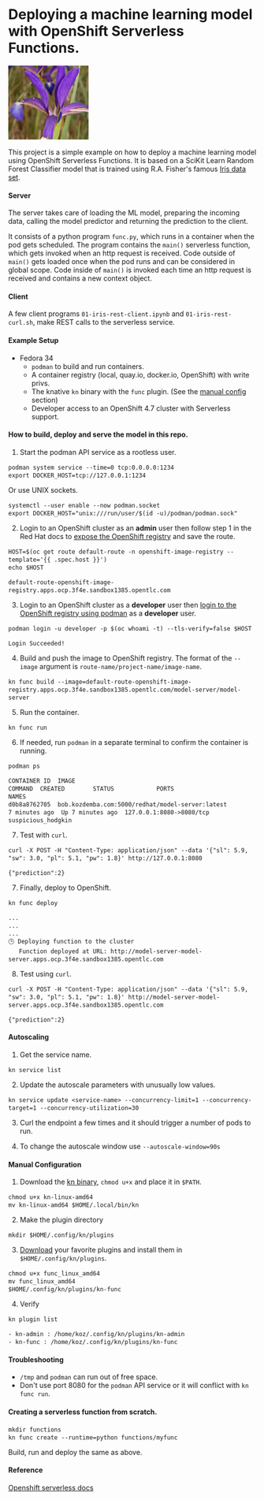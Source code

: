 # Deploying a machine learning model with OpenShift Serverless Functions.
![Iris Data Set](/images/iris.jpg "Iris Data Set")

This project is a simple example on how to deploy a machine learning model using OpenShift Serverless Functions. 
It is based on a SciKit Learn Random Forest Classifier model that is trained using R.A. Fisher's famous [Iris data set](https://archive.ics.uci.edu/ml/datasets/iris).

#### Server

The server takes care of loading the ML model, preparing the incoming data, calling the model predictor and returning the prediction to the client.

It consists of a python program `func.py`, which runs in a container when the pod gets scheduled. The program contains the `main()` 
serverless function, which gets invoked when an http request is received. Code outside of `main()` gets loaded once when the pod runs and can be considered in global scope. 
Code inside of `main()` is invoked each time an http request is received and contains a new context object.

#### Client
A few client programs `01-iris-rest-client.ipynb` and `01-iris-rest-curl.sh`, make REST calls to the serverless service.

#### Example Setup

- Fedora 34
  - `podman` to build and run containers.
  - A container registry (local, quay.io, docker.io, OpenShift) with write privs. 
  - The knative `kn` binary with the `func` plugin. (See the [manual config](#manual-configuration) section)
  - Developer access to an OpenShift 4.7 cluster with Serverless support.

#### How to build, deploy and serve the model in this repo.
1) Start the podman API service as a rootless user. 
```
podman system service --time=0 tcp:0.0.0.0:1234
export DOCKER_HOST=tcp://127.0.0.1:1234
```
Or use UNIX sockets.
```
systemctl --user enable --now podman.socket
export DOCKER_HOST="unix:///run/user/$(id -u)/podman/podman.sock"
```

2) Login to an OpenShift cluster as an **admin** user then follow step 1 in the Red Hat docs to [expose the OpenShift registry](https://docs.openshift.com/container-platform/4.7/registry/securing-exposing-registry.html#registry-exposing-secure-registry-manually_securing-exposing-registry) and save the route.
```
HOST=$(oc get route default-route -n openshift-image-registry --template='{{ .spec.host }}')
echo $HOST
```
```
default-route-openshift-image-registry.apps.ocp.3f4e.sandbox1385.opentlc.com
```

3) Login to an OpenShift cluster as a **developer** user then [login to the OpenShift registry using podman](https://docs.openshift.com/container-platform/4.7/registry/securing-exposing-registry.html#registry-exposing-secure-registry-manually_securing-exposing-registry) as a **developer** user. 

```
podman login -u developer -p $(oc whoami -t) --tls-verify=false $HOST
```

```
Login Succeeded!
```

4) Build and push the image to OpenShift registry. The format of the ``--image`` argument is `route-name/project-name/image-name`.

```
kn func build --image=default-route-openshift-image-registry.apps.ocp.3f4e.sandbox1385.opentlc.com/model-server/model-server
```

5) Run the container.

```
kn func run
```

6) If needed, run `podman` in a separate terminal to confirm the container is running.

```
podman ps
```

```
CONTAINER ID  IMAGE                                             COMMAND  CREATED        STATUS            PORTS                     NAMES
d0b8a8762705  bob.kozdemba.com:5000/redhat/model-server:latest           7 minutes ago  Up 7 minutes ago  127.0.0.1:8080->8080/tcp  suspicious_hodgkin
```

7) Test with `curl`.

```
curl -X POST -H "Content-Type: application/json" --data '{"sl": 5.9, "sw": 3.0, "pl": 5.1, "pw": 1.8}' http://127.0.0.1:8080
```
```
{"prediction":2}
```

7) Finally, deploy to OpenShift.

```
kn func deploy
```
```
...
...
...
🕒 Deploying function to the cluster
   Function deployed at URL: http://model-server-model-server.apps.ocp.3f4e.sandbox1385.opentlc.com
```

8) Test using `curl`.

```
curl -X POST -H "Content-Type: application/json" --data '{"sl": 5.9, "sw": 3.0, "pl": 5.1, "pw": 1.8}' http://model-server-model-server.apps.ocp.3f4e.sandbox1385.opentlc.com
```
```
{"prediction":2}
```
#### Autoscaling

1) Get the service name.

```
kn service list
```

2) Update the autoscale parameters with unusually low values.

```
kn service update <service-name> --concurrency-limit=1 --concurrency-target=1 --concurrency-utilization=30
```

3) Curl the endpoint a few times and it should trigger a number of pods to run.

4) To change the autoscale window use `--autoscale-window=90s`

#### Manual Configuration
1) Download the [kn binary](https://github.com/knative/client/tags), `chmod u+x` and place it in `$PATH`.

```
chmod u+x kn-linux-amd64
mv kn-linux-amd64 $HOME/.local/bin/kn
```

2) Make the plugin directory

```
mkdir $HOME/.config/kn/plugins
```

3) [Download](https://github.com/knative-sandbox) your favorite plugins and install them in `$HOME/.config/kn/plugins`.

```
chmod u+x func_linux_amd64
mv func_linux_amd64
$HOME/.config/kn/plugins/kn-func
```

4) Verify

```
kn plugin list
```
```
- kn-admin : /home/koz/.config/kn/plugins/kn-admin
- kn-func : /home/koz/.config/kn/plugins/kn-func
```

#### Troubleshooting

- `/tmp` and `podman` can run out of free space.
- Don't use port 8080 for the `podman` API service or it will conflict with `kn func run`.


#### Creating a serverless function from scratch.
```
mkdir functions
kn func create --runtime=python functions/myfunc
```
Build, run and deploy the same as above.

#### Reference

[Openshift serverless docs](https://docs.openshift.com/container-platform/4.7/serverless/functions/serverless-functions-about.html)


